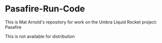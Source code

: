 # Pasafire-Run-Code
 
This is Mat Arnold's repository for work on the Umbra Liquid Rocket project: Pasafire

This is not available for distribution